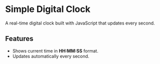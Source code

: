 # Simple Digital Clock

A real-time digital clock built with JavaScript that updates every second.

## Features
- Shows current time in **HH:MM:SS** format.
- Updates automatically every second.


